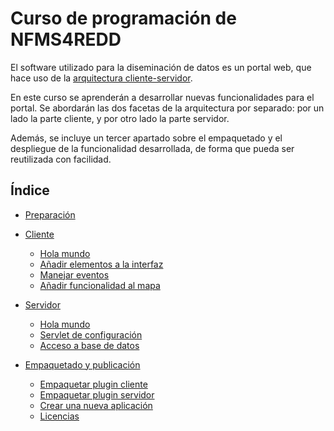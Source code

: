 # Curso de programación de NFMS4REDD

El software utilizado para la diseminación de datos es un portal web, que hace uso de la [arquitectura cliente-servidor](https://es.wikipedia.org/wiki/Cliente-servidor).

En este curso se aprenderán a desarrollar nuevas funcionalidades para el portal. Se abordarán las dos facetas de la arquitectura por separado: por un lado la parte cliente, y por otro lado la parte servidor.

Además, se incluye un tercer apartado sobre el empaquetado y el despliegue de la funcionalidad desarrollada, de forma que pueda ser reutilizada con facilidad.


## Índice

* [Preparación](setup.md)
* [Cliente](client/index.md)

	* [Hola mundo](client/hello_world.md)
	* [Añadir elementos a la interfaz](client/add_ui.md)
	* [Manejar eventos](client/events.md)
	* [Añadir funcionalidad al mapa](client/add_map_functionality.md)

* [Servidor](server/index.md)

	* [Hola mundo](server/hello_world.md)
	* [Servlet de configuración](server/config_servlet.md)
	* [Acceso a base de datos](server/db_servlet.md)

* [Empaquetado y publicación](deploy/index.md)

	* [Empaquetar plugin cliente](deploy/client.md)
	* [Empaquetar plugin servidor](deploy/server.md)
	* [Crear una nueva aplicación](deploy/new_app.md)
	* [Licencias](deploy/licenses.md)
